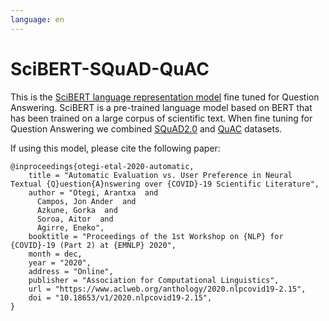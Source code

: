 ```yaml
---
language: en
---
```


# SciBERT-SQuAD-QuAC

This is the [SciBERT language representation model](https://huggingface.co/allenai/scibert_scivocab_uncased) fine tuned for Question Answering. SciBERT is a pre-trained language model based on BERT that has been trained on a large corpus of scientific text. When fine tuning for Question Answering we combined [SQuAD2.0](https://www.aclweb.org/anthology/P18-2124/) and [QuAC](https://arxiv.org/abs/1808.07036) datasets.

If using this model, please cite the following paper:
```
@inproceedings{otegi-etal-2020-automatic,
    title = "Automatic Evaluation vs. User Preference in Neural Textual {Q}uestion{A}nswering over {COVID}-19 Scientific Literature",
    author = "Otegi, Arantxa  and
      Campos, Jon Ander  and
      Azkune, Gorka  and
      Soroa, Aitor  and
      Agirre, Eneko",
    booktitle = "Proceedings of the 1st Workshop on {NLP} for {COVID}-19 (Part 2) at {EMNLP} 2020",
    month = dec,
    year = "2020",
    address = "Online",
    publisher = "Association for Computational Linguistics",
    url = "https://www.aclweb.org/anthology/2020.nlpcovid19-2.15",
    doi = "10.18653/v1/2020.nlpcovid19-2.15",
}
```
